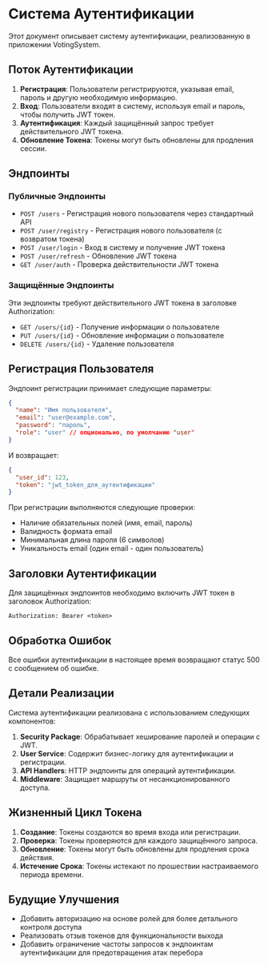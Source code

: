 # Система Аутентификации

Этот документ описывает систему аутентификации, реализованную в приложении VotingSystem.

## Поток Аутентификации

1. **Регистрация**: Пользователи регистрируются, указывая email, пароль и другую необходимую информацию.
2. **Вход**: Пользователи входят в систему, используя email и пароль, чтобы получить JWT токен.
3. **Аутентификация**: Каждый защищённый запрос требует действительного JWT токена.
4. **Обновление Токена**: Токены могут быть обновлены для продления сессии.

## Эндпоинты

### Публичные Эндпоинты

- `POST /users` - Регистрация нового пользователя через стандартный API
- `POST /user/registry` - Регистрация нового пользователя (с возвратом токена)
- `POST /user/login` - Вход в систему и получение JWT токена
- `POST /user/refresh` - Обновление JWT токена
- `GET /user/auth` - Проверка действительности JWT токена

### Защищённые Эндпоинты

Эти эндпоинты требуют действительного JWT токена в заголовке Authorization:

- `GET /users/{id}` - Получение информации о пользователе
- `PUT /users/{id}` - Обновление информации о пользователе
- `DELETE /users/{id}` - Удаление пользователя

## Регистрация Пользователя

Эндпоинт регистрации принимает следующие параметры:

```json
{
  "name": "Имя пользователя",
  "email": "user@example.com",
  "password": "пароль",
  "role": "user" // опционально, по умолчанию "user"
}
```

И возвращает:

```json
{
  "user_id": 123,
  "token": "jwt_token_для_аутентификации"
}
```

При регистрации выполняются следующие проверки:
- Наличие обязательных полей (имя, email, пароль)
- Валидность формата email
- Минимальная длина пароля (6 символов)
- Уникальность email (один email - один пользователь)

## Заголовки Аутентификации

Для защищённых эндпоинтов необходимо включить JWT токен в заголовок Authorization:

```
Authorization: Bearer <token>
```

## Обработка Ошибок

Все ошибки аутентификации в настоящее время возвращают статус 500 с сообщением об ошибке.

## Детали Реализации

Система аутентификации реализована с использованием следующих компонентов:

1. **Security Package**: Обрабатывает хеширование паролей и операции с JWT.
2. **User Service**: Содержит бизнес-логику для аутентификации и регистрации.
3. **API Handlers**: HTTP эндпоинты для операций аутентификации.
4. **Middleware**: Защищает маршруты от несанкционированного доступа.

## Жизненный Цикл Токена

1. **Создание**: Токены создаются во время входа или регистрации.
2. **Проверка**: Токены проверяются для каждого защищённого запроса.
3. **Обновление**: Токены могут быть обновлены для продления срока действия.
4. **Истечение Срока**: Токены истекают по прошествии настраиваемого периода времени.

## Будущие Улучшения

- Добавить авторизацию на основе ролей для более детального контроля доступа
- Реализовать отзыв токенов для функциональности выхода
- Добавить ограничение частоты запросов к эндпоинтам аутентификации для предотвращения атак перебора

